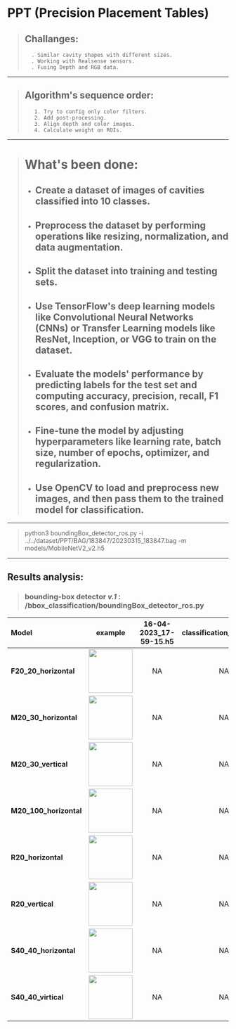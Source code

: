 # PPT (Precision Placement Tables)


>## Challanges:
>       . Similar cavity shapes with different sizes.
>       . Working with Realsense sensors.
>       . Fusing Depth and RGB data.

---

>## Algorithm's sequence order:
>        1. Try to config only color filters.
>        2. Add post-processing.
>        3. Align depth and color images.
>        4. Calculate weight on ROIs.

---

> # What's been done:
>  - ## Create a dataset of images of cavities classified into 10 classes.
>  - ## Preprocess the dataset by performing operations like resizing, normalization, and data augmentation.
>  - ##  Split the dataset into training and testing sets.
>  - ##  Use TensorFlow's deep learning models like Convolutional Neural Networks (CNNs) or Transfer Learning models like ResNet, Inception, or VGG to train on the dataset.
>  - ##  Evaluate the models' performance by predicting labels for the test set and computing accuracy, precision, recall, F1 scores, and confusion matrix.
>  - ##  Fine-tune the model by adjusting hyperparameters like learning rate, batch size, number of epochs, optimizer, and regularization.
>  - ## Use OpenCV to load and preprocess new images, and then pass them to the trained model for classification.

---
> python3 boundingBox_detector_ros.py -i ../../dataset/PPT/BAG/183847/20230315_183847.bag -m models/MobileNetV2_v2.h5
---

## **Results analysis:**
> ### **bounding-box detector** *v.1* : /bbox_classification/boundingBox_detector_ros.py

| Model | example | **16-04-2023_17-59-15.h5** | **classification_VGG16.h5** | **EfficientNetV2B0_v1.h5** | **EfficientNetV2B0_v2.h5** | **MobileNetV2_v2.h5** | **Pretrained_EfficientNetB0.h5** | **VGG16_v1.h5** | **VGG16_v2.h5** 
| :--- | :---: | :---: | :---: | :---: | :---: | :---: | :---: | :---: | :---: |
| **F20_20_horizontal**| <img src="../dataset/PPT/cavity_images_100perCavity/F20_20_horizontal/F20_20_h_001.jpg" width="100" height="100"> | NA | NA | NA | NA | NA | NA | NA | NA |
| **M20_30_horizontal**| <img src="../dataset/PPT/cavity_images_100perCavity/M20_30_horizontal/M20_h_001.jpg " width="100" height="100"> | NA | NA | NA | NA | NA | NA | NA | NA |
| **M20_30_vertical**| <img src="../dataset/PPT/cavity_images_100perCavity/M20_30_vertical/M20_M30_v_001.jpg " width="100" height="100"> | NA | NA | NA | NA | NA | NA | NA | NA |
| **M20_100_horizontal**| <img src="../dataset/PPT/cavity_images_100perCavity/M20_100_horizontal/M20_100_h_001.jpg " width="100" height="100"> | NA | NA | NA | NA | NA | NA | NA | NA |
| **R20_horizontal**| <img src="../dataset/PPT/cavity_images_100perCavity/R20_horizontal/R20_h_001.jpg " width="100" height="100"> | NA | NA | NA | NA | NA | NA | NA | NA |
| **R20_vertical**| <img src="../dataset/PPT/cavity_images_100perCavity/R20_vertical/R20_v_001.jpg " width="100" height="100"> | NA | NA | NA | NA | NA | NA | NA | NA |
| **S40_40_horizontal**| <img src="../dataset/PPT/cavity_images_100perCavity/S40_40_horizontal/S40_40_h_001.jpg " width="100" height="100"> | NA | NA | NA | NA | NA | NA | NA | NA |
| **S40_40_virtical**| <img src="../dataset/PPT/cavity_images_100perCavity/S40_40_virtical/S40_40_v_001.jpg " width="100" height="100"> | NA | NA | NA | NA | NA | NA | NA | NA |

 
 
 
 
 
 
 
 


